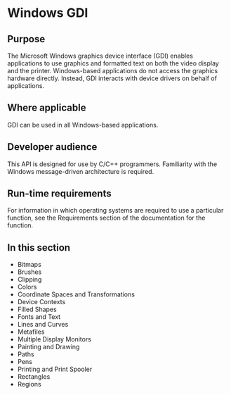 <!-- https://docs.microsoft.com/en-us/windows/win32/gdi/windows-gdi -->

# Windows GDI

## Purpose

The Microsoft Windows graphics device interface (GDI) enables applications to use graphics and formatted text on both the video display and the printer. Windows-based applications do not access the graphics hardware directly. Instead, GDI interacts with device drivers on behalf of applications.

## Where applicable

GDI can be used in all Windows-based applications.

## Developer audience

This API is designed for use by C/C++ programmers. Familiarity with the Windows message-driven architecture is required.

## Run-time requirements

For information in which operating systems are required to use a particular function, see the Requirements section of the documentation for the function.

## In this section

- Bitmaps
- Brushes
- Clipping
- Colors
- Coordinate Spaces and Transformations
- Device Contexts
- Filled Shapes
- Fonts and Text
- Lines and Curves
- Metafiles
- Multiple Display Monitors
- Painting and Drawing
- Paths
- Pens
- Printing and Print Spooler
- Rectangles
- Regions

